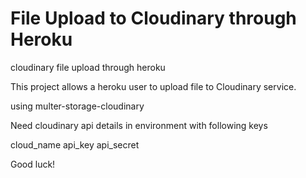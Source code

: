 # File Upload to Cloudinary through Heroku
cloudinary file upload through heroku

This project allows a heroku user to upload file to Cloudinary service.

using multer-storage-cloudinary

Need cloudinary api details in environment with following keys

cloud_name
api_key
api_secret


Good luck!
